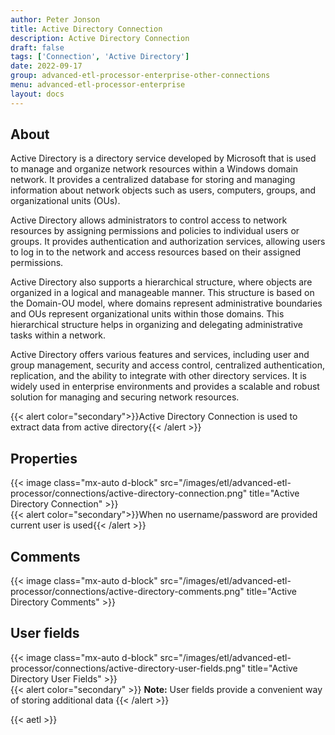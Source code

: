 ```yaml
---
author: Peter Jonson
title: Active Directory Connection
description: Active Directory Connection
draft: false
tags: ['Connection', 'Active Directory']
date: 2022-09-17
group: advanced-etl-processor-enterprise-other-connections
menu: advanced-etl-processor-enterprise
layout: docs
---
```


## About

Active Directory is a directory service developed by Microsoft that is used to manage and organize network resources within a Windows domain network. It provides a centralized database for storing and managing information about network objects such as users, computers, groups, and organizational units (OUs).

Active Directory allows administrators to control access to network resources by assigning permissions and policies to individual users or groups. It provides authentication and authorization services, allowing users to log in to the network and access resources based on their assigned permissions.

Active Directory also supports a hierarchical structure, where objects are organized in a logical and manageable manner. This structure is based on the Domain-OU model, where domains represent administrative boundaries and OUs represent organizational units within those domains. This hierarchical structure helps in organizing and delegating administrative tasks within a network.

Active Directory offers various features and services, including user and group management, security and access control, centralized authentication, replication, and the ability to integrate with other directory services. It is widely used in enterprise environments and provides a scalable and robust solution for managing and securing network resources.

{{< alert color="secondary">}}Active Directory Connection is used to extract data from active directory{{< /alert >}}

## Properties

{{< image class="mx-auto d-block" src="/images/etl/advanced-etl-processor/connections/active-directory-connection.png" title="Active Directory Connection" >}}
\
{{< alert color="secondary">}}When no username/password are provided current user is used{{< /alert >}}

## Comments

{{< image class="mx-auto d-block"  src="/images/etl/advanced-etl-processor/connections/active-directory-comments.png" title="Active Directory Comments" >}}

## User fields

{{< image class="mx-auto d-block"  src="/images/etl/advanced-etl-processor/connections/active-directory-user-fields.png" title="Active Directory User Fields" >}}
\
{{< alert color="secondary" >}}
**Note:** User fields provide a convenient way of storing additional data
{{< /alert >}}

{{< aetl >}}
